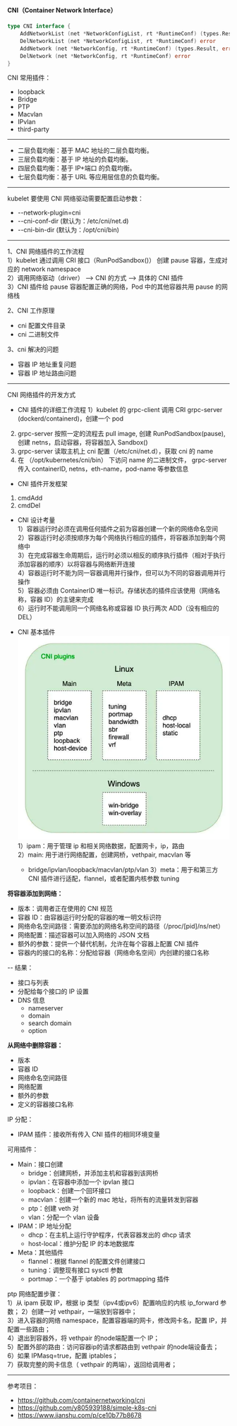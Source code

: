 #### CNI（Container Network Interface）

```go
type CNI interface {
    AddNetworkList (net *NetworkConfigList, rt *RuntimeConf) (types.Result, error)
    DelNetworkList (net *NetworkConfigList, rt *RuntimeConf) error
    AddNetwork (net *NetworkConfig, rt *RuntimeConf) (types.Result, error)
    DelNetwork (net *NetworkConfig, rt *RuntimeConf) error
}
```

CNI 常用插件：
- loopback
- Bridge
- PTP
- Macvlan
- IPvlan
- third-party

---
- 二层负载均衡：基于 MAC 地址的二层负载均衡。
- 三层负载均衡：基于 IP 地址的负载均衡。
- 四层负载均衡：基于 IP+端口 的负载均衡。
- 七层负载均衡：基于 URL 等应用层信息的负载均衡。

---
kubelet 要使用 CNI 网络驱动需要配置启动参数： 
- --network-plugin=cni
- --cni-conf-dir (默认为：/etc/cni/net.d)
- --cni-bin-dir (默认为：/opt/cni/bin)

---
1、CNI 网络插件的工作流程  
1）kubelet 通过调用 CRI 接口（RunPodSandbox()） 创建 pause 容器，生成对应的 network namespace  
2）调用网络驱动（driver） --> CNI 的方式 --> 具体的 CNI 插件  
3）CNI 插件给 pause 容器配置正确的网络，Pod 中的其他容器共用 pause 的网络栈

2、CNI 工作原理  
- cni 配置文件目录
- cni 二进制文件

3、cni 解决的问题  
- 容器 IP 地址重复问题
- 容器 IP 地址路由问题

---
CNI 网络插件的开发方式   
- CNI 插件的详细工作流程
1）kubelet 的 grpc-client 调用 CRI grpc-server (dockerd/containerd)，创建一个 pod
2) grpc-server 按照一定的流程去 pull image, 创建 RunPodSandbox(pause), 创建 netns，启动容器，将容器加入 Sandbox()
3) grpc-server 读取主机上 cni 配置（/etc/cni/net.d），获取 cni 的 name
4) 在 （/opt/kubernetes/cni/bin） 下访问 name 的二进制文件，
   grpc-server 传入 containerID, netns，eth-name，pod-name 等参数信息

- CNI 插件开发框架
1) cmdAdd
2) cmdDel

- CNI 设计考量   
1）容器运行时必须在调用任何插件之前为容器创建一个新的网络命名空间   
2）容器运行时必须按顺序为每个网络执行相应的插件，将容器添加到每个网络中   
3）在完成容器生命周期后，运行时必须以相反的顺序执行插件（相对于执行添加容器的顺序）以将容器与网络断开连接   
4）容器运行时不能为同一容器调用并行操作，但可以为不同的容器调用并行操作   
5）容器必须由 ContainerID 唯一标识。存储状态的插件应该使用（网络名称，容器 ID）的主键来完成   
6）运行时不能调用同一个网络名称或容器 ID 执行两次 ADD（没有相应的 DEL）

- CNI 基本插件 
![img.png](img.png)
1）ipam：用于管理 ip 和相关网络数据，配置网卡，ip，路由   
2）main: 用于进行网络配置，创建网桥，vethpair, macvlan 等
  - bridge/ipvlan/loopback/macvlan/ptp/vlan
3）meta：用于和第三方 CNI 插件进行适配，flannel，或者配置内核参数 tuning

**将容器添加到网络：**   
- 版本：调用者正在使用的 CNI 规范
- 容器 ID：由容器运行时分配的容器的唯一明文标识符
- 网络命名空间路径：需要添加的网络名称空间的路径（/proc/[pid]/ns/net）
- 网络配置：描述容器可以加入网络的 JSON 文档
- 额外的参数：提供一个替代机制，允许在每个容器上配置 CNI 插件
- 容器内的接口的名称：分配给容器（网络命名空间）内创建的接口名称

-- 结果：
- 接口与列表
- 分配给每个接口的 IP 设置
- DNS 信息
  - nameserver 
  - domain 
  - search domain 
  - option

**从网络中删除容器：**
- 版本
- 容器 ID
- 网络命名空间路径
- 网络配置
- 额外的参数
- 定义的容器接口名称

IP 分配：
- IPAM 插件：接收所有传入 CNI 插件的相同环境变量

可用插件：
- Main：接口创建
  - bridge：创建网桥，并添加主机和容器到该网桥
  - ipvlan：在容器中添加一个 ipvlan 接口
  - loopback：创建一个回环接口
  - macvlan：创建一个新的 mac 地址，将所有的流量转发到容器
  - ptp：创建 veth 对
  - vlan：分配一个 vlan 设备
- IPAM：IP 地址分配
  - dhcp：在主机上运行守护程序，代表容器发出的 dhcp 请求
  - host-local：维护分配 IP 的本地数据库
- Meta：其他插件
  - flannel：根据 flannel 的配置文件创建接口
  - tuning：调整现有接口 sysctl 参数
  - portmap：一个基于 iptables 的 portmapping 插件
  
ptp 网络配置步骤：     
1）从 ipam 获取 IP，根据 ip 类型（ipv4或ipv6）配置响应的内核 ip_forward 参数；
2）创建一对 vethpair，一端放到容器中；  
3）进入容器的网络 namespace，配置容器端的网卡，修改网卡名，配置 IP，并配置一些路由；  
4）退出到容器外，将 vethpair 的node端配置一个 IP；   
5）配置外部的路由：访问容器ip的请求都路由到 vethpair 的node端设备去；   
6）如果 IPMasq=true，配置 iptables；   
7）获取完整的网卡信息（ vethpair 的两端），返回给调用者；

---
参考项目：  
- https://github.com/containernetworking/cni
- https://github.com/y805939188/simple-k8s-cni
- https://www.jianshu.com/p/ce10b77b8678